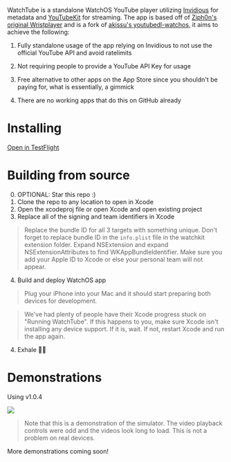 WatchTube is a standalone WatchOS YouTube player utilizing [Invidious](https://invidious.io) for metadata and [YouTubeKit](https://github.com/alexeichhorn/YouTubeKit) for streaming. The app is based off of [Ziph0n's original Wristplayer](https://github.com/Ziph0n/WristPlayer) and is a fork of [akissu's youtubedl-watchos](https://github.com/akissu/youtubedl-watchos), it aims to achieve the following:

1. Fully standalone usage of the app relying on Invidious to not use the official YouTube API and avoid ratelimits

2. Not requiring people to provide a YouTube API Key for usage

3. Free alternative to other apps on the App Store since you shouldn't be paying for, what is essentially, a gimmick

4. There are no working apps that do this on GitHub already

# Installing
[Open in TestFlight](https://testflight.apple.com/join/tpwIQJIR)

# Building from source

0. OPTIONAL: Star this repo :)
1. Clone the repo to any location to open in Xcode
2. Open the xcodeproj file or open Xcode and open existing project
3. Replace all of the signing and team identifiers in Xcode
> Replace the bundle ID for all 3 targets with something unique. Don't forget to replace bundle ID in the `info.plist` file in the watchkit extension folder. Expand NSExtension and expand NSExtensionAttributes to find WKAppBundleIdentifier.
Make sure you add your Apple ID to Xcode or else your personal team will not appear.
4. Build and deploy WatchOS app
> Plug your iPhone into your Mac and it should start preparing both devices for development.

> We've had plenty of people have their Xcode progress stuck on "Running WatchTube". If this happens to you, make sure Xcode isn't installing any device support. If it is, wait. If not, restart Xcode and run the app again.
4. Exhale 😮‍💨

# Demonstrations

Using v1.0.4

![](./demo/1.gif)
> Note that this is a demonstration of the simulator. The video playback controls were odd and the videos look long to load. This is not a problem on real devices.

More demonstrations coming soon!
